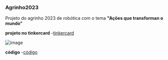### Agrinho2023 
Projeto do agrinho 2023 de robótica com o tema **"Ações que transforman o mundo"**

**projeto no tinkercard**
-[tinkercard]([https://www.tinkercad.com/things/iFSOVTiuGKb](https://github.com/carloslarente/Agrinho2023/blob/main/tinkercard))

![image](https://github.com/carloslarente/Agrinho2023/assets/132113637/742ce8d7-c56c-48d8-bf5e-8c90e67b5733)


**código**
-[código](https://github.com/carloslarente/Agrinho2023/blob/main/C%C3%B3digo)
